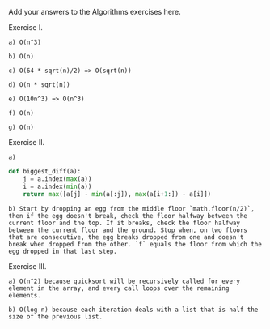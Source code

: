 Add your answers to the Algorithms exercises here.

Exercise I.

    a) O(n^3)

    b) O(n)

    c) O(64 * sqrt(n)/2) => O(sqrt(n))

    d) O(n * sqrt(n))

    e) O(10n^3) => O(n^3)

    f) O(n)
    
    g) O(n)

Exercise II.
    
    a)
```python
def biggest_diff(a):
    j = a.index(max(a))
    i = a.index(min(a))
    return max([a[j] - min(a[:j]), max(a[i+1:]) - a[i]])
```

    b) Start by dropping an egg from the middle floor `math.floor(n/2)`, then if the egg doesn't break, check the floor halfway between the current floor and the top. If it breaks, check the floor halfway between the current floor and the ground. Stop when, on two floors that are consecutive, the egg breaks dropped from one and doesn't break when dropped from the other. `f` equals the floor from which the egg dropped in that last step.

Exercise III.

    a) O(n^2) because quicksort will be recursively called for every element in the array, and every call loops over the remaining elements.

    b) O(log n) because each iteration deals with a list that is half the size of the previous list.